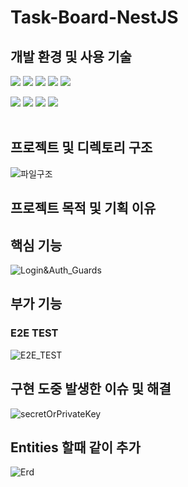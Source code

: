 # Task-Board-NestJS

## 개발 환경 및 사용 기술

<img src="https://img.shields.io/badge/TypeScript-3178C6?style=for-the-badge&logo=TypeScript&logoColor=white"> <img src="https://img.shields.io/badge/Node.js-339933?style=for-the-badge&logo=Node.js&logoColor=white"> <img src="https://img.shields.io/badge/NestJS-E0234E?style=for-the-badge&logo=NestJS&logoColor=white">
<img src="https://img.shields.io/badge/TypeOrm-f05435?style=for-the-badge&logo=TypeOrm&logoColor=white"> <img src="https://img.shields.io/badge/MySQL-4479A1?style=for-the-badge&logo=MySQL&logoColor=white">

<img src="https://img.shields.io/badge/Swagger-172B4D?style=for-the-badge&logo=Swagger&logoColor=85EA2D"> <img src="https://img.shields.io/badge/postman-FF6C37?style=for-the-badge&logo=postman&logoColor=white"> <img src="https://img.shields.io/badge/Jest-C21325?style=for-the-badge&logo=Jest&logoColor=E2E2E2"> <img src="https://img.shields.io/badge/Visual Studio Code-007ACC?style=for-the-badge&logo=Visual Studio Code&logoColor=white"><br><br>

## 프로젝트 및 디렉토리 구조

![파일구조](https://user-images.githubusercontent.com/97301076/199750708-44de9c4c-45c7-498c-ae28-56fc3d917b16.png)

## 프로젝트 목적 및 기획 이유

## 핵심 기능

![Login&Auth_Guards](https://user-images.githubusercontent.com/97301076/199739272-a0d9431e-43f4-4d78-86b6-0c00035a21e8.png)

## 부가 기능

### E2E TEST

![E2E_TEST](https://user-images.githubusercontent.com/97301076/199724504-2678de41-2db9-456d-a3c9-c75ba9cb1280.png)

## 구현 도중 발생한 이슈 및 해결

![secretOrPrivateKey](https://user-images.githubusercontent.com/97301076/199724988-acbbd4ed-9224-47e5-8d92-99dabf27b970.png)

## Entities 할때 같이 추가

![Erd](https://user-images.githubusercontent.com/97301076/199724645-b528f41a-1523-461a-b0f5-c293eee61452.png)
